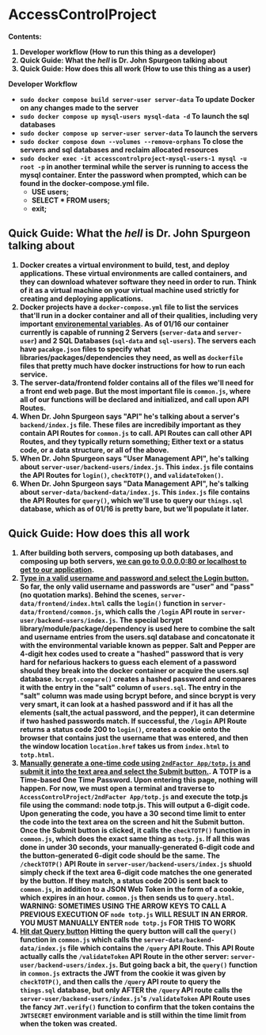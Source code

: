 # AccessControlProject

<b>Contents:<b>
1. Developer workflow (How to run this thing as a developer)
2. Quick Guide: What the <i>hell</i> is Dr. John Spurgeon talking about
3. Quick Guide: How does this all work (How to use this thing as a user)


<b> Developer Workflow <b>
- `sudo docker compose build server-user server-data` To update Docker on any changes made to the server 
- `sudo docker compose up mysql-users mysql-data -d` To launch the sql databases
- `sudo docker compose up server-user server-data` To launch the servers
- `sudo docker compose down --volumes --remove-orphans` To close the servers and sql databases and reclaim allocated resources 
- `sudo docker exec -it accesscontrolproject-mysql-users-1 mysql -u root -p` in another terminal while the server is running to access the mysql container. Enter the password when prompted, which can be found in the docker-compose.yml file. 
    - USE users; 
    - SELECT * FROM users;
    - exit; 


## Quick Guide: What the <i>hell</i> is Dr. John Spurgeon talking about
1. Docker creates a virtual environment to build, test, and deploy applications. These virtual environments are called containers, and they can download whatever software they need in order to run. Think of it as a virtual machine on your virtual machine used strictly for creating and deploying applications. 
2. Docker projects have a `docker-compose.yml` file to list the services that'll run in a docker container and all of their qualities, including very important <u>environemental variables</u>. As of 01/16 our container currently is capable of running 2 Servers (`server-data` and `server-user`) and 2 SQL Databases (`sql-data` and `sql-users`). The servers each have `pacakge.json` files to specify what libraries/packages/dependencies they need, as well as `dockerfile` files that pretty much have docker instructions for how to run each service.
3. The server-data/frontend folder contains all of the files we'll need for a front end web page. But the most important file is `common.js`, where all of our functions will be declared and initialized, and call upon API Routes.
4. When Dr. John Spurgeon says "API" he's talking about a server's `backend/index.js` file. These files are incredibily important as they contain API Routes for `common.js` to call. API Routes can call other API Routes, and they typically return something; Either text or a status code, or a data structure, or all of the above. 
5. When Dr. John Spurgeon says "User Management API", he's talking about `server-user/backend-users/index.js`. This `index.js` file contains the API Routes for `login()`, `checkTOTP()`, and `validateToken()`.
6. When Dr. John Spurgeon says "Data Management API", he's talking about `server-data/backend-data/index.js`. This `index.js` file contains the API Routes for `query()`, which we'll use to query our `things.sql` database, which as of 01/16 is pretty bare, but we'll populate it later.   

## Quick Guide: How does this all work
1. After building both servers, composing up both databases, and composing up both servers, <u>we can go to 0.0.0.0:80 or localhost to get to our application</u>. 
2. <u>Type in a valid username and password and select the Login button.</u> So far, the only valid username and passwords are "user" and "pass" (no quotation marks). Behind the scenes, `server-data/frontend/index.html` calls the `login()` function in `server-data/frontend/common.js`, which calls the `/login` API route in `server-user/backend-users/index.js`. The special bcrypt library/module/package/dependency is used here to combine the salt and username entries from the users.sql database and concatonate it with the environmental variable known as pepper. Salt and Pepper are 4-digit hex codes used to create a "hashed" password that is very hard for nefarious hackers to guess each element of a password should they break into the docker container or acquire the users.sql database. `bcrypt.compare()` creates a hashed password and compares it with the entry in the "salt" column of `users.sql`. The entry in the "salt" column was made using bcrypt before, and since bcrypt is very very smart, it can look at a hashed password and if it has all the elements (salt,the actual password, and the pepper), it can determine if two hashed passwords match. If successful, the `/login` API Route returns a status code 200 to `login()`, creates a cookie onto the browser that contains just the username that was entered, and then the window location `location.href` takes us from `index.html` to `totp.html`. 
3. <u>Manually generate a one-time code using `2ndFactor App/totp.js` and submit it into the text area and select the Submit button.</u>. A TOTP is a Time-based One Time Password. Upon entering this page, nothing will happen. For now, we must open a terminal and traverse to `AccessControlProject/2ndFacter App/totp.js` and execute the totp.js file using the command: node totp.js. This will output a 6-digit code. Upon generating the code, you have a 30 second time limit to enter the code into the text area on the screen and hit the Submit button. Once the Submit button is clicked, it calls the `checkTOTP()` function in `common.js`, which does the exact same thing as `totp.js`. If all this was done in under 30 seconds, your manually-generated 6-digit code and the button-generated 6-digit code should be the same. The `/checkTOTP()` API Route in `server-user/backend-users/index.js` shuold simply check if the text area 6-digit code matches the one generated by the button. If they match, a status code 200 is sent back to `common.js`, in addition to a JSON Web Token in the form of a cookie, which expires in an hour. `common.js` then sends us to `query.html`. WARNING: SOMETIMES USING THE ARROW KEYS TO CALL A PREVIOUS EXECUTION OF `node totp.js` WILL RESULT IN AN ERROR. YOU MUST MANUALLY ENTER `node totp.js` FOR THIS TO WORK 
4. <u>Hit dat Query button</u> Hitting the query button will call the `query()` function in `common.js` which calls the `server-data/backend-data/index.js` file which contains the `/query` API Route. This API Route actually calls the `/validateToken` API Route in the other server: `server-user/backend-users/index.js`. But going back a bit, the `query()` function in `common.js` extracts the JWT from the cookie it was given by `checkTOTP()`, and then calls the `/query` API route to query the `things.sql` database, but only AFTER the `/query` API route calls the `server-user/backend-users/index.js`'s `/validateToken` API Route uses the fancy `JWT.verify()` function to confirm that the token contains the `JWTSECRET` environment variable and is still within the time limit from when the token was created. 
